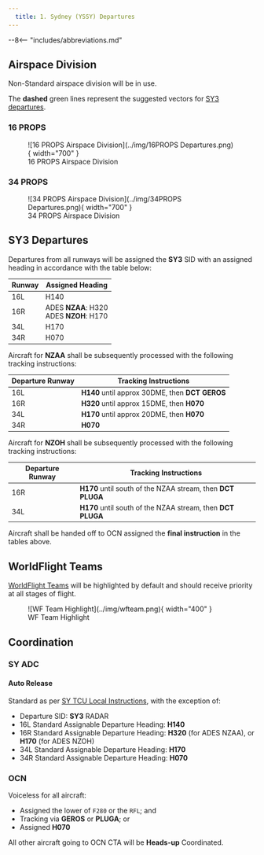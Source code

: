 ```yaml
---
  title: 1. Sydney (YSSY) Departures
---
```


--8<-- "includes/abbreviations.md"

## Airspace Division
Non-Standard airspace division will be in use.

The **dashed** green lines represent the suggested vectors for [SY3 departures](#sy3-departures).

### 16 PROPS

<figure markdown>
![16 PROPS Airspace Division](../img/16PROPS Departures.png){ width="700" }
  <figcaption>16 PROPS Airspace Division</figcaption>
</figure>

### 34 PROPS

<figure markdown>
![34 PROPS Airspace Division](../img/34PROPS Departures.png){ width="700" }
  <figcaption>34 PROPS Airspace Division</figcaption>
</figure>

## SY3 Departures
Departures from all runways will be assigned the **SY3** SID with an assigned heading in accordance with the table below:

| Runway | Assigned Heading |
| ---------- | --- |
|  16L  | H140 |
|  16R  | ADES **NZAA**: H320<br>ADES **NZOH**: H170 |
|  34L  | H170 |
|  34R  | H070 |

Aircraft for **NZAA** shall be subsequently processed with the following tracking instructions:

| Departure Runway | Tracking Instructions |
| --- | --- |
| 16L | **H140** until approx 30DME, then **DCT GEROS** |
| 16R | **H320** until approx 15DME, then **H070** |
| 34L | **H170** until approx 20DME, then **H070** |
| 34R | **H070** |

Aircraft for **NZOH** shall be subsequently processed with the following tracking instructions:

| Departure Runway | Tracking Instructions |
| --- | --- |
| 16R | **H170** until south of the NZAA stream, then **DCT PLUGA** |
| 34L | **H170** until south of the NZAA stream, then **DCT PLUGA** |

Aircraft shall be handed off to OCN assigned the **final instruction** in the tables above.

## WorldFlight Teams
[WorldFlight Teams](../../../../#official-team-callsigns) will be highlighted by default and should receive priority at all stages of flight.

<figure markdown>
![WF Team Highlight](../img/wfteam.png){ width="400" }
<figcaption>WF Team Highlight</figcaption>
</figure>

## Coordination
### SY ADC
#### Auto Release
Standard as per [SY TCU Local Instructions](../../../../../../terminal/sydney/#sy-adc), with the exception of:

- Departure SID: **SY3** RADAR
- 16L Standard Assignable Departure Heading: **H140**
- 16R Standard Assignable Departure Heading: **H320** (for ADES NZAA), or **H170** (for ADES NZOH)
- 34L Standard Assignable Departure Heading: **H170**
- 34R Standard Assignable Departure Heading: **H070**

### OCN
Voiceless for all aircraft:

- Assigned the lower of `F280` or the `RFL`; and  
- Tracking via **GEROS** or **PLUGA**; or  
- Assigned **H070**

All other aircraft going to OCN CTA will be **Heads-up** Coordinated.